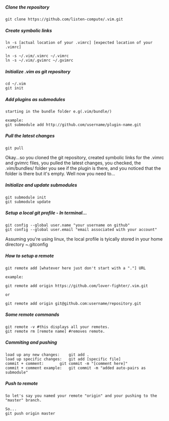 <h5>Clone the repository</h5>

	git clone https://github.com/listen-compute/.vim.git


<h5>Create symbolic links</h5>

	ln -s [actual location of your .vimrc] [expected location of your .vimrc]

	ln -s ~/.vim/.vimrc ~/.vimrc
	ln -s ~/.vim/.gvimrc ~/.gvimrc


<h5>Initialize .vim as git repository</h5>

	cd ~/.vim
	git init


<h5>Add plugins as submodules</h5>

	starting in the bundle folder e.g(.vim/bundle/)

	example:
	git submodule add http://github.com/username/plugin-name.git


<h5>Pull the latest changes</h5>

	git pull 


Okay...so you cloned the git repository, created symbolic links for the .vimrc and gvimrc files, you pulled the latest changes, you checked, the .vim/bundles/ folder you see if the plugin is there, and you noticed that the folder is there but it's empty. Well now you need to...


<h5>Initialize and update submodules</h5>

	git submodule init
	git submodule update

  
<h5>Setup a local git profile - In terminal...</h5>

	git config --global user.name "your username on github"
	git config --global user.email "email associated with your account"

Assuming you're using linux, the local profile is tyically stored in your home directory ~.gitconfig


<h5>How to setup a remote</h5>
	
	git remote add [whatever here just don't start with a "."] URL
	
	example:
	
	git remote add origin https://github.com/lover-fighter/.vim.git 

	or

	git remote add origin git@github.com:username/repository.git
	

<h5>Some remote commands</h5>

	git remote -v #this displays all your remotes.
	git remote rm [remote name] #removes remote.


<h5>Commiting and pushing</h5>

	load up any new changes: 	git add .
	load up specific changes:	git add [specific file]
	commit + comment:		git commit -m "[comment here]"
	commit + comment example:	git commit -m "added auto-pairs as submodule"
	

<h5>Push to remote</h5>

	So let's say you named your remote "origin" and your pushing to the "master" branch.

	So...
	git push origin master
